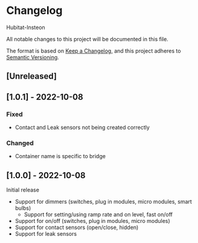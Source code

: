 # Changelog

Hubitat-Insteon

All notable changes to this project will be documented in this file.

The format is based on [Keep a Changelog](https://keepachangelog.com/en/1.0.0/),
and this project adheres to [Semantic Versioning](https://semver.org/spec/v2.0.0.html).

## [Unreleased]

## [1.0.1] - 2022-10-08
### Fixed
* Contact and Leak sensors not being created correctly
### Changed
* Container name is specific to bridge

## [1.0.0] - 2022-10-08
Initial release
* Support for dimmers (switches, plug in modules, micro modules, smart bulbs)
    * Support for setting/using ramp rate and on level, fast on/off
* Support for on/off (switches, plug in modules, micro modules)
* Support for contact sensors (open/close, hidden)
* Support for leak sensors
